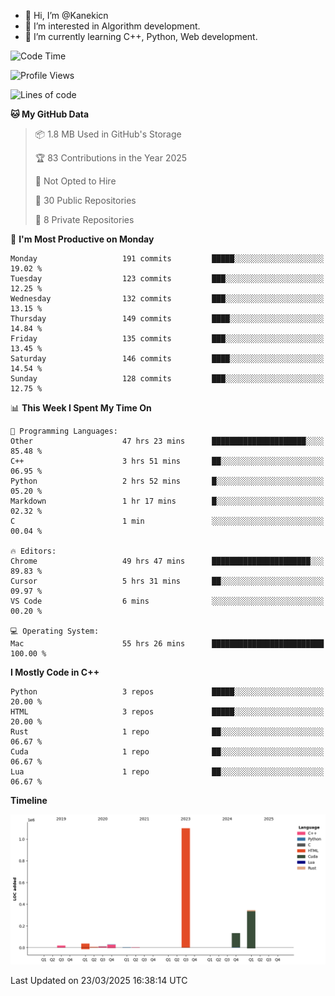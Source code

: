 - 👋 Hi, I’m @Kanekicn
- 👀 I’m interested in Algorithm development.
- 🌱 I’m currently learning C++, Python, Web development.

<!---
cotecsz/cotecsz is a ✨ special ✨ repository because its `README.md` (this file) appears on your GitHub profile.
You can click the Preview link to take a look at your changes.
--->

<!--START_SECTION:waka-->
![Code Time](http://img.shields.io/badge/Code%20Time-3%2C006%20hrs-blue)

![Profile Views](http://img.shields.io/badge/Profile%20Views-0-blue)

![Lines of code](https://img.shields.io/badge/From%20Hello%20World%20I%27ve%20Written-1.7%20million%20lines%20of%20code-blue)

**🐱 My GitHub Data** 

> 📦 1.8 MB Used in GitHub's Storage 
 > 
> 🏆 83 Contributions in the Year 2025
 > 
> 🚫 Not Opted to Hire
 > 
> 📜 30 Public Repositories 
 > 
> 🔑 8 Private Repositories 
 > 
📅 **I'm Most Productive on Monday** 

```text
Monday                   191 commits         █████░░░░░░░░░░░░░░░░░░░░   19.02 % 
Tuesday                  123 commits         ███░░░░░░░░░░░░░░░░░░░░░░   12.25 % 
Wednesday                132 commits         ███░░░░░░░░░░░░░░░░░░░░░░   13.15 % 
Thursday                 149 commits         ████░░░░░░░░░░░░░░░░░░░░░   14.84 % 
Friday                   135 commits         ███░░░░░░░░░░░░░░░░░░░░░░   13.45 % 
Saturday                 146 commits         ████░░░░░░░░░░░░░░░░░░░░░   14.54 % 
Sunday                   128 commits         ███░░░░░░░░░░░░░░░░░░░░░░   12.75 % 
```


📊 **This Week I Spent My Time On** 

```text
💬 Programming Languages: 
Other                    47 hrs 23 mins      █████████████████████░░░░   85.48 % 
C++                      3 hrs 51 mins       ██░░░░░░░░░░░░░░░░░░░░░░░   06.95 % 
Python                   2 hrs 52 mins       █░░░░░░░░░░░░░░░░░░░░░░░░   05.20 % 
Markdown                 1 hr 17 mins        █░░░░░░░░░░░░░░░░░░░░░░░░   02.32 % 
C                        1 min               ░░░░░░░░░░░░░░░░░░░░░░░░░   00.04 % 

🔥 Editors: 
Chrome                   49 hrs 47 mins      ██████████████████████░░░   89.83 % 
Cursor                   5 hrs 31 mins       ██░░░░░░░░░░░░░░░░░░░░░░░   09.97 % 
VS Code                  6 mins              ░░░░░░░░░░░░░░░░░░░░░░░░░   00.20 % 

💻 Operating System: 
Mac                      55 hrs 26 mins      █████████████████████████   100.00 % 
```

**I Mostly Code in C++** 

```text
Python                   3 repos             █████░░░░░░░░░░░░░░░░░░░░   20.00 % 
HTML                     3 repos             █████░░░░░░░░░░░░░░░░░░░░   20.00 % 
Rust                     1 repo              ██░░░░░░░░░░░░░░░░░░░░░░░   06.67 % 
Cuda                     1 repo              ██░░░░░░░░░░░░░░░░░░░░░░░   06.67 % 
Lua                      1 repo              ██░░░░░░░░░░░░░░░░░░░░░░░   06.67 % 
```



**Timeline**

![Lines of Code chart](https://raw.githubusercontent.com/Kanekicn/Kanekicn/master/assets/bar_graph.png)


 Last Updated on 23/03/2025 16:38:14 UTC
<!--END_SECTION:waka-->
